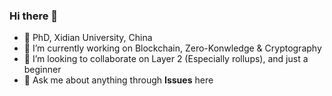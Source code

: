 ### Hi there 👋

- 🏫 PhD, Xidian University, China
- 🌱 I’m currently working on Blockchain, Zero-Konwledge & Cryptography
- 👯 I’m looking to collaborate on Layer 2 (Especially rollups), and just a beginner
- 💬 Ask me about anything through **Issues** here

<!--
**AliceRabbit/AliceRabbit** is a ✨ _special_ ✨ repository because its `README.md` (this file) appears on your GitHub profile.

Here are some ideas to get you started:

- 🔭 I’m currently working on ...
- 🌱 I’m currently learning ...
- 👯 I’m looking to collaborate on ...
- 🤔 I’m looking for help with ...
- 💬 Ask me about ...
- 📫 How to reach me: ...
- 😄 Pronouns: ...
- ⚡ Fun fact: ...
-->
